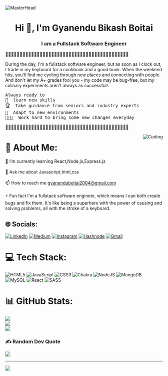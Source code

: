 ![MasterHead](https://www.behance.net/gallery/165684019/Chill-Mario-2023-ver/modules/934397723)
<h1 align="center">Hi 👋, I'm Gyanendu Bikash Boitai</h1>
<h3 align="center">I am a Fullstack Software Engineer </h3>
<p>🦖🦖🦖🦖🦖🦖🦖🦖🦖🦖🦖🦖🦖🦖🦖🦖🦖🦖🦖🦖🦖🦖🦖🦖🦖🦖🦖🦖🦖🦖🦖🦖🦖🦖🦖🦖🦖🦖🦖🦖🦖🦖🦖 </p>
<P>During the day, I'm a fullstack software engineer, but as soon as I clock out, I trade in my keyboard for a cookbook and a good book. When the weekend hits, you'll find me cycling through new places and connecting with people. And don't let my A+ grades fool you - my code may be bug-free, but my culinary experiments aren't always as successful!.</p>
<PRE>Always ready to 
🤹  learn new skills
🏆  Take guidance from seniors and industry experts
🌱  Adapt to new environments
👨🏻‍💻  Work hard to bring some new changes everyday</PRE>
<p>🦖🦖🦖🦖🦖🦖🦖🦖🦖🦖🦖🦖🦖🦖🦖🦖🦖🦖🦖🦖🦖🦖🦖🦖🦖🦖🦖🦖🦖🦖🦖🦖🦖🦖🦖🦖🦖🦖🦖🦖🦖🦖🦖</p>
<img align="right" alt="Coding"  src="https://media.giphy.com/media/v1.Y2lkPTc5MGI3NjExNGUzOTZlMzhlNTM4MmE1ZTY1NGNiNGQwNWQ4OWY1NTcyNzQyZWU0NiZjdD1n/m6lJwNp9xVT1OzGfHb/giphy.gif">

# 💫 About Me:
🌱 I’m currently learning React,Node.js,Express.js<br><br>💬 Ask me about Javascript,html,css<br><br>📫 How to reach me gyanenduboitai2004@gmail.com<br><br>⚡ Fun fact I'm a fullstack software engineer, which means I can both create bugs and fix them. It's like being a superhero with the power of causing and solving problems, all with the stroke of a keyboard.


## 🌐 Socials:
[![LinkedIn](https://img.shields.io/badge/LinkedIn-%230077B5.svg?logo=linkedin&logoColor=white)](https://www.linkedin.com/in/gyanendu-bikash-boitai-a91b1b186/) [![Medium](https://img.shields.io/badge/Medium-12100E?logo=medium&logoColor=white)](https://medium.com/@gyanenduboitai2004)
[![Instagram](https://img.shields.io/badge/Instagram-%23E4405F.svg?logo=Instagram&logoColor=white)](https://instagram.com/https://www.instagram.com/__gyanendu__/)
[![Hashnode](https://img.shields.io/badge/Hashnode-2962FF.svg?logo=Hashnode&logoColor=white)](https://hashnode.com/@Mastercoder01)
[![Gmail](https://img.shields.io/badge/Gmail-D44638.svg?logo=Gmail&logoColor=white)](https://mail.google.com/mail/u/0/#inbox)


# 💻 Tech Stack:
![HTML5](https://img.shields.io/badge/html5-%23E34F26.svg?style=for-the-badge&logo=html5&logoColor=white) ![JavaScript](https://img.shields.io/badge/javascript-%23323330.svg?style=for-the-badge&logo=javascript&logoColor=%23F7DF1E) ![CSS3](https://img.shields.io/badge/css3-%231572B6.svg?style=for-the-badge&logo=css3&logoColor=white) ![Chakra](https://img.shields.io/badge/chakra-%234ED1C5.svg?style=for-the-badge&logo=chakraui&logoColor=white) ![NodeJS](https://img.shields.io/badge/node.js-6DA55F?style=for-the-badge&logo=node.js&logoColor=white) ![MongoDB](https://img.shields.io/badge/MongoDB-%234ea94b.svg?style=for-the-badge&logo=mongodb&logoColor=white) ![MySQL](https://img.shields.io/badge/mysql-%2300f.svg?style=for-the-badge&logo=mysql&logoColor=white) ![React](https://img.shields.io/badge/react-%2320232a.svg?style=for-the-badge&logo=react&logoColor=%2361DAFB) ![SASS](https://img.shields.io/badge/SASS-hotpink.svg?style=for-the-badge&logo=SASS&logoColor=white)

# 📊 GitHub Stats:
![](https://github-readme-stats.vercel.app/api?username=gyanendu01&theme=radical&hide_border=false&include_all_commits=false&count_private=false)<br/>
![](https://github-readme-streak-stats.herokuapp.com/?user=gyanendu01&theme=radical&hide_border=false)<br/>
![](https://github-readme-stats.vercel.app/api/top-langs/?username=gyanendu01&theme=radical&hide_border=false&include_all_commits=false&count_private=false&layout=compact)


### ✍️ Random Dev Quote
![](https://quotes-github-readme.vercel.app/api?type=horizontal&theme=radical)

---

[![](https://visitcount.itsvg.in/api?id=gyanendu01&icon=6&color=11)](https://visitcount.itsvg.in)


